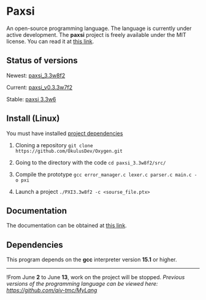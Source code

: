 # Paxsi
An open-source programming language. The language is currently under active development.
The **paxsi** project is freely available under the MIT license. You can read it at [this link](https://github.com/aiv-tmc/Paxsi/blob/main/LICENSE).

<!--Status of versions-->
## Status of versions
Newest:  [paxsi_3.3w8f2](https://github.com/aiv-tmc/Paxsi/tree/paxsi_3.3w8f2)

Current: [paxsi_v0.3.3w7f2](https://github.com/aiv-tmc/MyLang/tree/main/paxsi_v0.3.3w7f2)

Stable:  [paxsi 3.3w6](https://github.com/aiv-tmc/MyLang/tree/main/paxsi%203.3w6)

<!--Install-->
## Install (Linux)
You must have installed [project dependencies](https://github.com/aiv-tmc/Paxsi#dependencies)

1. Cloning a repository
```git clone https://github.com/OkulusDev/Oxygen.git```

2. Going to the directory with the code
```cd paxsi_3.3w8f2/src/```

3. Compile the prototype
```gcc error_manager.c lexer.c parser.c main.c -o pxi```

4. Launch a project
```./PXI3.3w8f2 -c <sourse_file.ptx>```

<!--Documentation-->
## Documentation
The documentation can be obtained at [this link](./docs/index.md).

<!--Dependencies-->
## Dependencies 
This program depends on the **gcc** interpreter version **15.1** or higher.

---

!From June **2** to June **13**, work on the project will be stopped.
*Previous versions of the programming language can be viewed here: https://github.com/aiv-tmc/MyLang*
